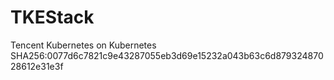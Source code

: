 # TKEStack
Tencent Kubernetes on Kubernetes
SHA256:0077d6c7821c9e43287055eb3d69e15232a043b63c6d87932487028612e31e3f
